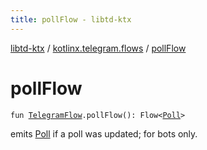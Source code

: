 ```yaml
---
title: pollFlow - libtd-ktx
---
```


[libtd-ktx](../index.html) / [kotlinx.telegram.flows](index.html) / [pollFlow](./poll-flow.html)

# pollFlow

`fun `[`TelegramFlow`](../kotlinx.telegram.core/-telegram-flow/index.html)`.pollFlow(): Flow<`[`Poll`](https://tdlibx.github.io/td/docs/org/drinkless/td/libcore/telegram/TdApi/Poll.html)`>`

emits [Poll](https://tdlibx.github.io/td/docs/org/drinkless/td/libcore/telegram/TdApi/Poll.html) if a poll was updated; for bots only.

